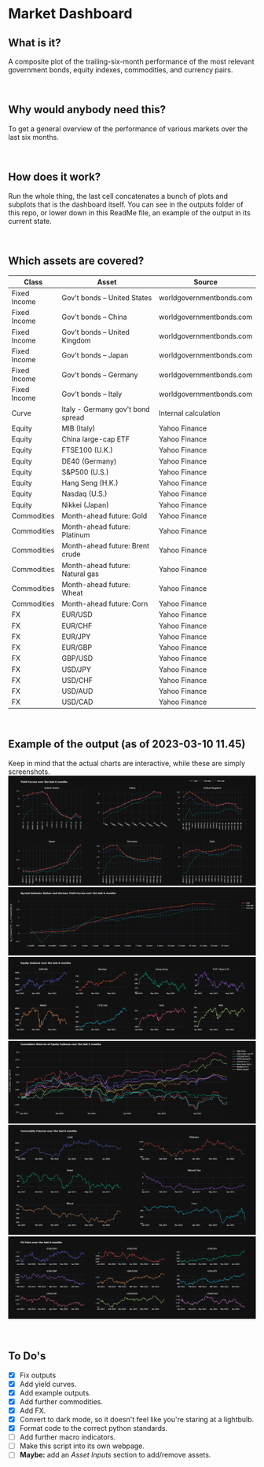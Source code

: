 # Market Dashboard
## What is it?
A composite plot of the trailing-six-month performance of the most relevant government bonds, equity indexes, commodities, and currency pairs.

<br>

## Why would anybody need this?
To get a general overview of the performance of various markets over the last six months. 

<br>

## How does it work?
Run the whole thing, the last cell concatenates a bunch of plots and subplots that is the dashboard itself. You can see in the outputs folder of this repo, or lower down in this ReadMe file, an example of the output in its current state.

<br>

## Which assets are covered?

| Class        | Asset                             | Source                   |
| ------------ | --------------------------------- | ------------------------ |
| Fixed Income | Gov't bonds – United States       | worldgovernmentbonds.com |
| Fixed Income | Gov't bonds – China               | worldgovernmentbonds.com |
| Fixed Income | Gov't bonds – United Kingdom      | worldgovernmentbonds.com |
| Fixed Income | Gov't bonds – Japan               | worldgovernmentbonds.com |
| Fixed Income | Gov't bonds – Germany             | worldgovernmentbonds.com |
| Fixed Income | Gov't bonds – Italy               | worldgovernmentbonds.com |
| Curve        | Italy - Germany gov't bond spread | Internal calculation     |
| Equity       | MIB (Italy)                       | Yahoo Finance            |
| Equity       | China large-cap ETF               | Yahoo Finance            |
| Equity       | FTSE100 (U.K.)                    | Yahoo Finance            |
| Equity       | DE40 (Germany)                    | Yahoo Finance            |
| Equity       | S&P500 (U.S.)                     | Yahoo Finance            |
| Equity       | Hang Seng (H.K.)                  | Yahoo Finance            |
| Equity       | Nasdaq (U.S.)                     | Yahoo Finance            |
| Equity       | Nikkei (Japan)                    | Yahoo Finance            |
| Commodities  | Month-ahead future: Gold          | Yahoo Finance            |
| Commodities  | Month-ahead future: Platinum      | Yahoo Finance            |
| Commodities  | Month-ahead future: Brent crude   | Yahoo Finance            |
| Commodities  | Month-ahead future: Natural gas   | Yahoo Finance            |
| Commodities  | Month-ahead future: Wheat         | Yahoo Finance            |
| Commodities  | Month-ahead future: Corn          | Yahoo Finance            |
| FX           | EUR/USD                           | Yahoo Finance            |
| FX           | EUR/CHF                           | Yahoo Finance            |
| FX           | EUR/JPY                           | Yahoo Finance            |
| FX           | EUR/GBP                           | Yahoo Finance            |
| FX           | GBP/USD                           | Yahoo Finance            |
| FX           | USD/JPY                           | Yahoo Finance            |
| FX           | USD/CHF                           | Yahoo Finance            |
| FX           | USD/AUD                           | Yahoo Finance            |
| FX           | USD/CAD                           | Yahoo Finance            |

<br>

## Example of the output (as of 2023-03-10 11.45)
Keep in mind that the actual charts are interactive, while these are simply screenshots.
<br>
![Example output 1](https://github.com/fython51/MarketDashboard/blob/main/Outputs/Plot_1.png "Example output 1")
![Example output 2](https://github.com/fython51/MarketDashboard/blob/main/Outputs/Plot_2.png "Example output 2")
![Example output 3](https://github.com/fython51/MarketDashboard/blob/main/Outputs/Plot_3.png "Example output 3")
![Example output 4](https://github.com/fython51/MarketDashboard/blob/main/Outputs/Plot_4.png "Example output 4")
![Example output 5](https://github.com/fython51/MarketDashboard/blob/main/Outputs/Plot_5.png "Example output 5")
![Example output 6](https://github.com/fython51/MarketDashboard/blob/main/Outputs/Plot_6.png "Example output 6")


<br>

## To Do's
- [X] Fix outputs
- [X] Add yield curves.
- [X] Add example outputs.
- [X] Add further commodities.
- [X] Add FX.
- [X] Convert to dark mode, so it doesn't feel like you're staring at a lightbulb.
- [X] Format code to the correct python standards.
- [ ] Add further macro indicators.
- [ ] Make this script into its own webpage.
- [ ] **Maybe:** add an _Asset Inputs_ section to add/remove assets.
